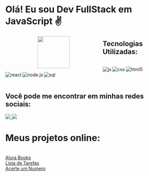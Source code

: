 # Olá! Eu sou Dev FullStack em JavaScript  ✌

<img align="left" src="https://66.media.tumblr.com/d8c347cf3e03580d0cf07b9f87cc0147/tumblr_mirqjfhcBM1rfjowdo1_640.gif" width="100px" style="padding: 0 100px;"/>

 ## Tecnologias Utilizadas:
<div style='display: inline_block;'></br> 
  <img align='left' alt='js' src='https://img.shields.io/badge/javascript-%23323330.svg?style=for-the-badge&logo=javascript&logoColor=%23F7DF1E'/>
  <img align='left' alt='css' src='https://img.shields.io/badge/css3-%231572B6.svg?style=for-the-badge&logo=css3&logoColor=white'/>
  <img alt='html5' src='https://img.shields.io/badge/html5-%23E34F26.svg?style=for-the-badge&logo=html5&logoColor=white'/> <br/>
  <img align='left' alt='react' src='https://img.shields.io/badge/React-20232A?style=for-the-badge&logo=react&logoColor=61DAFB'/>
  <img align='left' alt='node.js' src='https://img.shields.io/badge/Node.js-339933?style=for-the-badge&logo=nodedotjs&logoColor=white'/>
  <img alt='sql' src='https://img.shields.io/badge/MySQL-00000F?style=for-the-badge&logo=mysql&logoColor=white'/><br/>
<?div> </br>

## Você pode me encontrar em minhas redes sociais:

<div style='display: inline_block;'>
  <a href="https://www.instagram.com/lucasmaciel404/"> <img src="https://img.shields.io/badge/Instagram-E4405F?style=for-the-badge&logo=instagram&logoColor=white"/> </a>
  <a href="https://www.linkedin.com/in/lucas-maciel-75188823b/"> <img src="https://img.shields.io/badge/LinkedIn-0077B5?style=for-the-badge&logo=linkedin&logoColor=white"/> </a>
<?div> </br>
<h1> Meus projetos online: </h1></br>
<a href ="https://alura-books-livid-eta.vercel.app/">Alura Books<a></br>
<a href ="https://lista-de-tarefas-lake-iota.vercel.app/">Lista de Tarefas<a></br>
<a href ="https://acerte-o-numero-iota.vercel.app/">Acerte um Numero<a></br>
